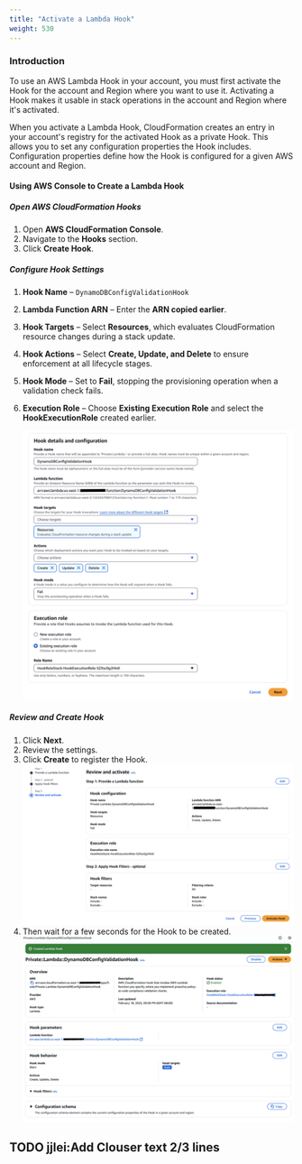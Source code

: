 ```yaml
---
title: "Activate a Lambda Hook"
weight: 530
---
```


### Introduction

To use an AWS Lambda Hook in your account, you must first activate the Hook for the account and Region where you want to use it. Activating a Hook makes it usable in stack operations in the account and Region where it's activated.

When you activate a Lambda Hook, CloudFormation creates an entry in your account's registry for the activated Hook as a private Hook. This allows you to set any configuration properties the Hook includes. Configuration properties define how the Hook is configured for a given AWS account and Region.

#### Using AWS Console to Create a Lambda Hook

##### **Open AWS CloudFormation Hooks**

1. Open **AWS CloudFormation Console**.
2. Navigate to the **Hooks** section.
3. Click **Create Hook**.

##### **Configure Hook Settings**

1. **Hook Name** – `DynamoDBConfigValidationHook`
2. **Lambda Function ARN** – Enter the **ARN copied earlier**.
3. **Hook Targets** – Select **Resources**, which evaluates CloudFormation resource changes during a stack update.
4. **Hook Actions** – Select **Create, Update, and Delete** to ensure enforcement at all lifecycle stages.
5. **Hook Mode** – Set to **Fail**, stopping the provisioning operation when a validation check fails.
6. **Execution Role** – Choose **Existing Execution Role** and select the **HookExecutionRole** created earlier.

   ![hook-detail.png](/static/advanced/hook/hook-detail.png "hook-detail")

##### **Review and Create Hook**

1. Click **Next**.
2. Review the settings.
3. Click **Create** to register the Hook.
   ![hook-review.png](/static/advanced/hook/hook-review.png "hook-review")
4. Then wait for a few seconds for the Hook to be created.
   ![hook-activate-after-creation.png](/static/advanced/hook/hook-activate-after-creation.png "hook-activate-after-creation")

TODO jjlei:Add Clouser text 2/3 lines
---
